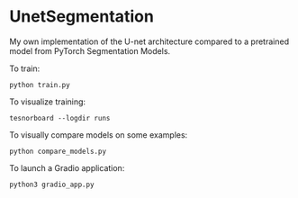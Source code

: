 # UnetSegmentation

My own implementation of the U-net architecture compared to a pretrained model from PyTorch Segmentation Models.

To train:

```python train.py```

To visualize training:

```tesnorboard --logdir runs```

To visually compare models on some examples:

```python compare_models.py```

To launch a Gradio application:

```python3 gradio_app.py```